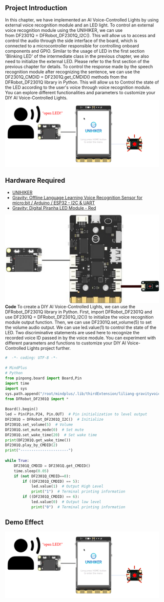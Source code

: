 ## Project Introduction
In this chapter, we have implemented an AI Voice-Controlled Lights by using external voice recognition module and an LED light.
To control an external voice recognition module using the UNIHIKER, we can use from DF2301Q = DFRobot_DF2301Q_I2C(). This will allow us to access and control the audio through the side interface of the board, which is connected to a microcontroller responsible for controlling onboard components and GPIO. Similar to the usage of LED in the first section 'Blinking LED' of the intermediate class in the previous chapter, we also need to initialize the external LED. Please refer to the first section of the previous chapter for details.
To control the response made by the speech recognition module after recognizing the sentence, we can use the DF2301Q_CMDID = DF2301Q.get_CMDID() methods from the DFRobot_DF2301Q library in Python. This will allow us to Control the state of the LED according to the user's voice through voice recognition module. You can explore different functionalities and parameters to customize your DIY AI Voice-Controlled Lights.
![image.png](img/1_AI_Voice_Controlled_Lights/1722577603981-46ca4795-8966-47d5-aa32-45012c5f3c34.png)
## Hardware Required

- [UNIHIKER](https://www.dfrobot.com/product-2691.html)
- [Gravity: Offline Language Learning Voice Recognition Sensor for micro:bit / Arduino / ESP32 - I2C & UART](https://www.dfrobot.com/product-2665.html)
- [Gravity: Digital Piranha LED Module - Red](https://www.dfrobot.com/product-471.html)

![语音开关灯.png](img/1_AI_Voice_Controlled_Lights/1721633329002-37351b85-d85f-49a2-9541-5e957889e667.png)
**Code**
To create a DIY AI Voice-Controlled Lights, we can use the DFRobot_DF2301Q library in Python. First, import DFRobot_DF2301Q  and use DF2301Q = DFRobot_DF2301Q_I2C() to initialize the voice recognition module output function. Then, we can use DF2301Q.set_volume(5) to set the volume audio output. We can use led.value(1) to control the state of the LED. Two discriminative statements are used here to recognize the recorded voice ID passed in by the voice module. You can experiment with different parameters and functions to customize your DIY AI Voice-Controlled Lights project further.
```python
#  -*- coding: UTF-8 -*-

# MindPlus
# Python
from pinpong.board import Board,Pin
import time
import sys
sys.path.append("/root/mindplus/.lib/thirdExtension/liliang-gravityvoicerecognition-thirdex")
from DFRobot_DF2301Q import *

Board().begin()
led = Pin(Pin.P24, Pin.OUT)  # Pin initialization to level output
DF2301Q = DFRobot_DF2301Q_I2C()  # Initialize
DF2301Q.set_volume(5)  # Volume
DF2301Q.set_mute_mode(0)  # Set mute
DF2301Q.set_wake_time(20)  # Set wake time
print(DF2301Q.get_wake_time())
DF2301Q.play_by_CMDID(2)
print("----------------------")

while True:
    DF2301Q_CMDID = DF2301Q.get_CMDID()
    time.sleep(0.05)
    if (not DF2301Q_CMDID==0):
        if ((DF2301Q_CMDID) == 5):
            led.value(1)  # Output High Level
            print("1")  # Terminal printing information
        if ((DF2301Q_CMDID) == 6):
            led.value(0)  # Output low level
            print("0")  # Terminal printing information

```
## Demo Effect
![image.png](img/1_AI_Voice_Controlled_Lights/1722577614492-6b4a12f1-f032-481b-a364-811652928d76.png)
